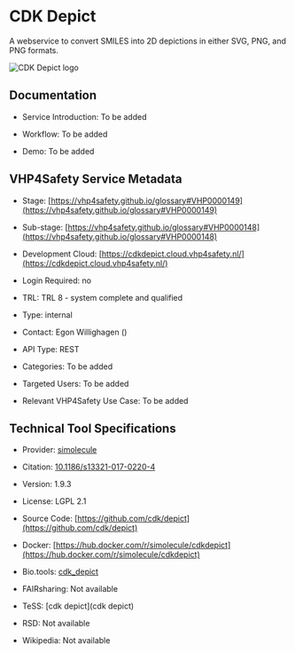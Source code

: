 # CDK Depict

<!--- This file is autogenerated. Edit cdkdepict.json to make changes in this page. --->

A webservice to convert SMILES into 2D depictions in either SVG, PNG, and PNG formats.

![CDK Depict logo](https://raw.githubusercontent.com/VHP4Safety/cloud/main/docs/service/cdkdepict.png)

## Documentation

* Service Introduction: To be added

* Workflow: To be added

* Demo: To be added

<h4 id='tess-widget-materials-header'></h4>

<div id='tess-widget-materials-list' class='tess-widget tess-widget-list'></div>
<script>
  function initTeSSWidgets() {
    var query = 'cdkdepict';
    if (query.trim() != '') {
      TessWidget.Materials(document.getElementById('tess-widget-materials-list'),
                           'SimpleList',
                           {
                             opts: {
                               enableSearch: false
                             },
                             params: {
                               pageSize: 5,
                               q: query
                             }
                           });
      document.getElementById('tess-widget-materials-header').innerHTML = 'Documentation from ELIXIR TeSS'
    }
}
</script>
<script async='' defer='' src='https://elixirtess.github.io/TeSS_widgets/components/js/tess-widget-standalone.js' onload='initTeSSWidgets()'></script>


## VHP4Safety Service Metadata

* Stage: <span class="glossary_term">[https://vhp4safety.github.io/glossary#VHP0000149](https://vhp4safety.github.io/glossary#VHP0000149)</span>

* Sub-stage: <span class="glossary_term">[https://vhp4safety.github.io/glossary#VHP0000148](https://vhp4safety.github.io/glossary#VHP0000148)</span>

* Development Cloud: [https://cdkdepict.cloud.vhp4safety.nl/](https://cdkdepict.cloud.vhp4safety.nl/) 

* Login Required: no

* TRL: TRL 8 - system complete and qualified

* Type: internal

* Contact: Egon Willighagen ()

* API Type: REST

* Categories: To be added

* Targeted Users: To be added

* Relevant VHP4Safety Use Case: To be added

## Technical Tool Specifications

* Provider: [simolecule]()

* Citation: [10.1186/s13321-017-0220-4](https://doi.org/10.1186/s13321-017-0220-4)

* Version: 1.9.3

* License: LGPL 2.1

* Source Code: [https://github.com/cdk/depict](https://github.com/cdk/depict)

* Docker: [https://hub.docker.com/r/simolecule/cdkdepict](https://hub.docker.com/r/simolecule/cdkdepict)

* Bio.tools: [cdk_depict](cdk_depict)

* FAIRsharing: Not available

* TeSS: [cdk depict](cdk depict)

* RSD: Not available

* Wikipedia: Not available

<script type="application/ld+json">
  {
    "@context": "https://schema.org/",
    "@type": "SoftwareApplication",
    "http://purl.org/dc/terms/conformsTo": {
      "@type": "CreativeWork", "@id": "https://bioschemas.org/profiles/ComputationalTool/1.0-RELEASE"
    },
    "@id" : "https://vhp4safety.github.io/cloud/service/cdkdepict",
    "name": "CDK Depict",
    "description": "A webservice to convert SMILES into 2D depictions in either SVG, PNG, and PNG formats.",
    "url": "https://cdkdepict.cloud.vhp4safety.nl/"
  }
</script>
